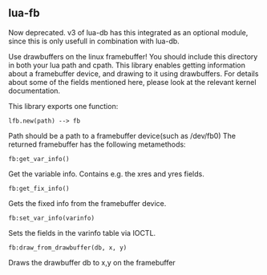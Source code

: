 lua-fb
-------

Now deprecated. v3 of lua-db has this integrated as an optional module, since this is only usefull in combination with lua-db.

Use drawbuffers on the linux framebuffer!
You should include this directory in both your lua path and cpath.
This library enables getting information about a framebuffer device, and
drawing to it using drawbuffers. For details about some of the fields
mentioned here, please look at the relevant kernel documentation.

This library exports one function:

	lfb.new(path) --> fb

Path should be a path to a framebuffer device(such as /dev/fb0)
The returned framebuffer has the following metamethods:





	fb:get_var_info()

Get the variable info. Contains e.g. the xres and yres fields.



	fb:get_fix_info()

Gets the fixed info from the framebuffer device.



	fb:set_var_info(varinfo)

Sets the fields in the varinfo table via IOCTL.



	fb:draw_from_drawbuffer(db, x, y)

Draws the drawbuffer db to x,y on the framebuffer
